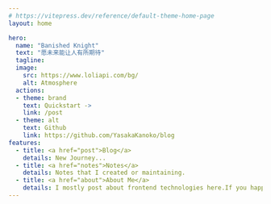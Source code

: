 ```yaml
---
# https://vitepress.dev/reference/default-theme-home-page
layout: home

hero:
  name: "Banished Knight"
  text: "愿未来能让人有所期待"
  tagline: 
  image:
    src: https://www.loliapi.com/bg/
    alt: Atmosphere
  actions:
  - theme: brand       
    text: Quickstart ->      
    link: /post    
  - theme: alt       
    text: Github
    link: https://github.com/YasakaKanoko/blog
features:
  - title: <a href="post">Blog</a>
    details: New Journey...
  - title: <a href="notes">Notes</a>   
    details: Notes that I created or maintaining.  
  - title: <a href="about">About Me</a>  
    details: I mostly post about frontend technologies here.If you happen to speak Chinese, I have a Chinese-only <a href='https://x.com/YasakaKanoko'>X</a>.
---
```


